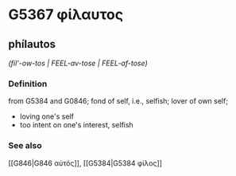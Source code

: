 # G5367 φίλαυτος

## phílautos

_(fil'-ow-tos | FEEL-av-tose | FEEL-af-tose)_

### Definition

from G5384 and G0846; fond of self, i.e., selfish; lover of own self; 

- loving one's self
- too intent on one's interest, selfish

### See also

[[G846|G846 αὐτός]], [[G5384|G5384 φίλος]]
